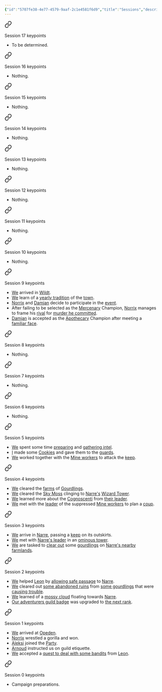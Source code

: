 ```yaml
---
{"id":"5707fe38-4e77-4579-9aaf-2c1e4581f6d9","title":"Sessions","description":"Sessions overview.","publish":true,"date_created":"Wednesday, March 20th 2024, 11:46:51 pm","date_modified":"Monday, April 15th 2024, 6:04:24 pm","cssclasses":["mado-heading"],"path":"Tabletop/Campaigns/And A Thousand Years More/Sessions/index.md","permalink":"/tabletop/campaigns/and-a-thousand-years-more/sessions/index/","PassFrontmatter":true}
---
```



<div class="dataview-embed dataview-callout-list"><span><span class="embed-splitter"><a aria-label="Open link" href="/Tabletop/Campaigns/And-A-Thousand-Years-More/Sessions/Session 017#embedmarker" class="markdown-embed-link" ><svg class="svg-icon lucide-link" stroke-linejoin="round" stroke-linecap="round" stroke-width="2" stroke="currentColor" fill="none" viewBox="0 0 24 24" height="24" width="24" xmlns="http://www.w3.org/2000/svg"><path d="M10 13a5 5 0 0 0 7.54.54l3-3a5 5 0 0 0-7.07-7.07l-1.72 1.71"></path><path d="M14 11a5 5 0 0 0-7.54-.54l-3 3a5 5 0 0 0 7.07 7.07l1.71-1.71"></path></svg></a><span alt="Session 017 > embedmarker" src="Session 017#^embedmarker" class="internal-embed markdown-embed inline-embed is-loaded"><div class="markdown-embed-title"></div><div class="markdown-preview-view markdown-rendered show-indentation-guide"><div data-callout-metadata="" data-callout-fold="" data-callout="summary" class="callout node-insert-event"><div class="callout-title"><div class="callout-icon"><svg width="16" height="16"></svg></div><div class="callout-title-inner">Session 17 keypoints</div></div><div class="callout-content">
<ul>
<li>To be determined.</li>
</ul>
</div></div></div></span></span><span class="embed-splitter"><a aria-label="Open link" href="/Tabletop/Campaigns/And-A-Thousand-Years-More/Sessions/Session 016#embedmarker" class="markdown-embed-link" ><svg class="svg-icon lucide-link" stroke-linejoin="round" stroke-linecap="round" stroke-width="2" stroke="currentColor" fill="none" viewBox="0 0 24 24" height="24" width="24" xmlns="http://www.w3.org/2000/svg"><path d="M10 13a5 5 0 0 0 7.54.54l3-3a5 5 0 0 0-7.07-7.07l-1.72 1.71"></path><path d="M14 11a5 5 0 0 0-7.54-.54l-3 3a5 5 0 0 0 7.07 7.07l1.71-1.71"></path></svg></a><span alt="Session 016 > embedmarker" src="Session 016#^embedmarker" class="internal-embed markdown-embed inline-embed is-loaded"><div class="markdown-embed-title"></div><div class="markdown-preview-view markdown-rendered show-indentation-guide"><div data-callout-metadata="" data-callout-fold="" data-callout="summary" class="callout node-insert-event"><div class="callout-title"><div class="callout-icon"><svg width="16" height="16"></svg></div><div class="callout-title-inner">Session 16 keypoints</div></div><div class="callout-content">
<ul>
<li>Nothing.</li>
</ul>
</div></div></div></span></span><span class="embed-splitter"><a aria-label="Open link" href="/Tabletop/Campaigns/And-A-Thousand-Years-More/Sessions/Session 015#embedmarker" class="markdown-embed-link" ><svg class="svg-icon lucide-link" stroke-linejoin="round" stroke-linecap="round" stroke-width="2" stroke="currentColor" fill="none" viewBox="0 0 24 24" height="24" width="24" xmlns="http://www.w3.org/2000/svg"><path d="M10 13a5 5 0 0 0 7.54.54l3-3a5 5 0 0 0-7.07-7.07l-1.72 1.71"></path><path d="M14 11a5 5 0 0 0-7.54-.54l-3 3a5 5 0 0 0 7.07 7.07l1.71-1.71"></path></svg></a><span alt="Session 015 > embedmarker" src="Session 015#^embedmarker" class="internal-embed markdown-embed inline-embed is-loaded"><div class="markdown-embed-title"></div><div class="markdown-preview-view markdown-rendered show-indentation-guide"><div data-callout-metadata="" data-callout-fold="" data-callout="summary" class="callout node-insert-event"><div class="callout-title"><div class="callout-icon"><svg width="16" height="16"></svg></div><div class="callout-title-inner">Session 15 keypoints</div></div><div class="callout-content">
<ul>
<li>Nothing.</li>
</ul>
</div></div></div></span></span><span class="embed-splitter"><a aria-label="Open link" href="/Tabletop/Campaigns/And-A-Thousand-Years-More/Sessions/Session 014#embedmarker" class="markdown-embed-link" ><svg class="svg-icon lucide-link" stroke-linejoin="round" stroke-linecap="round" stroke-width="2" stroke="currentColor" fill="none" viewBox="0 0 24 24" height="24" width="24" xmlns="http://www.w3.org/2000/svg"><path d="M10 13a5 5 0 0 0 7.54.54l3-3a5 5 0 0 0-7.07-7.07l-1.72 1.71"></path><path d="M14 11a5 5 0 0 0-7.54-.54l-3 3a5 5 0 0 0 7.07 7.07l1.71-1.71"></path></svg></a><span alt="Session 014 > embedmarker" src="Session 014#^embedmarker" class="internal-embed markdown-embed inline-embed is-loaded"><div class="markdown-embed-title"></div><div class="markdown-preview-view markdown-rendered show-indentation-guide"><div data-callout-metadata="" data-callout-fold="" data-callout="summary" class="callout node-insert-event"><div class="callout-title"><div class="callout-icon"><svg width="16" height="16"></svg></div><div class="callout-title-inner">Session 14 keypoints</div></div><div class="callout-content">
<ul>
<li>Nothing.</li>
</ul>
</div></div></div></span></span><span class="embed-splitter"><a aria-label="Open link" href="/Tabletop/Campaigns/And-A-Thousand-Years-More/Sessions/Session 013#embedmarker" class="markdown-embed-link" ><svg class="svg-icon lucide-link" stroke-linejoin="round" stroke-linecap="round" stroke-width="2" stroke="currentColor" fill="none" viewBox="0 0 24 24" height="24" width="24" xmlns="http://www.w3.org/2000/svg"><path d="M10 13a5 5 0 0 0 7.54.54l3-3a5 5 0 0 0-7.07-7.07l-1.72 1.71"></path><path d="M14 11a5 5 0 0 0-7.54-.54l-3 3a5 5 0 0 0 7.07 7.07l1.71-1.71"></path></svg></a><span alt="Session 013 > embedmarker" src="Session 013#^embedmarker" class="internal-embed markdown-embed inline-embed is-loaded"><div class="markdown-embed-title"></div><div class="markdown-preview-view markdown-rendered show-indentation-guide"><div data-callout-metadata="" data-callout-fold="" data-callout="summary" class="callout node-insert-event"><div class="callout-title"><div class="callout-icon"><svg width="16" height="16"></svg></div><div class="callout-title-inner">Session 13 keypoints</div></div><div class="callout-content">
<ul>
<li>Nothing.</li>
</ul>
</div></div></div></span></span><span class="embed-splitter"><a aria-label="Open link" href="/Tabletop/Campaigns/And-A-Thousand-Years-More/Sessions/Session 012#embedmarker" class="markdown-embed-link" ><svg class="svg-icon lucide-link" stroke-linejoin="round" stroke-linecap="round" stroke-width="2" stroke="currentColor" fill="none" viewBox="0 0 24 24" height="24" width="24" xmlns="http://www.w3.org/2000/svg"><path d="M10 13a5 5 0 0 0 7.54.54l3-3a5 5 0 0 0-7.07-7.07l-1.72 1.71"></path><path d="M14 11a5 5 0 0 0-7.54-.54l-3 3a5 5 0 0 0 7.07 7.07l1.71-1.71"></path></svg></a><span alt="Session 012 > embedmarker" src="Session 012#^embedmarker" class="internal-embed markdown-embed inline-embed is-loaded"><div class="markdown-embed-title"></div><div class="markdown-preview-view markdown-rendered show-indentation-guide"><div data-callout-metadata="" data-callout-fold="" data-callout="summary" class="callout node-insert-event"><div class="callout-title"><div class="callout-icon"><svg width="16" height="16"></svg></div><div class="callout-title-inner">Session 12 keypoints</div></div><div class="callout-content">
<ul>
<li>Nothing.</li>
</ul>
</div></div></div></span></span><span class="embed-splitter"><a aria-label="Open link" href="/Tabletop/Campaigns/And-A-Thousand-Years-More/Sessions/Session 011#embedmarker" class="markdown-embed-link" ><svg class="svg-icon lucide-link" stroke-linejoin="round" stroke-linecap="round" stroke-width="2" stroke="currentColor" fill="none" viewBox="0 0 24 24" height="24" width="24" xmlns="http://www.w3.org/2000/svg"><path d="M10 13a5 5 0 0 0 7.54.54l3-3a5 5 0 0 0-7.07-7.07l-1.72 1.71"></path><path d="M14 11a5 5 0 0 0-7.54-.54l-3 3a5 5 0 0 0 7.07 7.07l1.71-1.71"></path></svg></a><span alt="Session 011 > embedmarker" src="Session 011#^embedmarker" class="internal-embed markdown-embed inline-embed is-loaded"><div class="markdown-embed-title"></div><div class="markdown-preview-view markdown-rendered show-indentation-guide"><div data-callout-metadata="" data-callout-fold="" data-callout="summary" class="callout node-insert-event"><div class="callout-title"><div class="callout-icon"><svg width="16" height="16"></svg></div><div class="callout-title-inner">Session 11 keypoints</div></div><div class="callout-content">
<ul>
<li>Nothing.</li>
</ul>
</div></div></div></span></span><span class="embed-splitter"><a aria-label="Open link" href="/Tabletop/Campaigns/And-A-Thousand-Years-More/Sessions/Session 010#embedmarker" class="markdown-embed-link" ><svg class="svg-icon lucide-link" stroke-linejoin="round" stroke-linecap="round" stroke-width="2" stroke="currentColor" fill="none" viewBox="0 0 24 24" height="24" width="24" xmlns="http://www.w3.org/2000/svg"><path d="M10 13a5 5 0 0 0 7.54.54l3-3a5 5 0 0 0-7.07-7.07l-1.72 1.71"></path><path d="M14 11a5 5 0 0 0-7.54-.54l-3 3a5 5 0 0 0 7.07 7.07l1.71-1.71"></path></svg></a><span alt="Session 010 > embedmarker" src="Session 010#^embedmarker" class="internal-embed markdown-embed inline-embed is-loaded"><div class="markdown-embed-title"></div><div class="markdown-preview-view markdown-rendered show-indentation-guide"><div data-callout-metadata="" data-callout-fold="" data-callout="summary" class="callout node-insert-event"><div class="callout-title"><div class="callout-icon"><svg width="16" height="16"></svg></div><div class="callout-title-inner">Session 10 keypoints</div></div><div class="callout-content">
<ul>
<li>Nothing.</li>
</ul>
</div></div></div></span></span><span class="embed-splitter"><a aria-label="Open link" href="/Tabletop/Campaigns/And-A-Thousand-Years-More/Sessions/Session 009#embedmarker" class="markdown-embed-link" ><svg class="svg-icon lucide-link" stroke-linejoin="round" stroke-linecap="round" stroke-width="2" stroke="currentColor" fill="none" viewBox="0 0 24 24" height="24" width="24" xmlns="http://www.w3.org/2000/svg"><path d="M10 13a5 5 0 0 0 7.54.54l3-3a5 5 0 0 0-7.07-7.07l-1.72 1.71"></path><path d="M14 11a5 5 0 0 0-7.54-.54l-3 3a5 5 0 0 0 7.07 7.07l1.71-1.71"></path></svg></a><span alt="Session 009 > embedmarker" src="Session 009#^embedmarker" class="internal-embed markdown-embed inline-embed is-loaded"><div class="markdown-embed-title"></div><div class="markdown-preview-view markdown-rendered show-indentation-guide"><div data-callout-metadata="" data-callout-fold="" data-callout="summary" class="callout node-insert-event"><div class="callout-title"><div class="callout-icon"><svg width="16" height="16"></svg></div><div class="callout-title-inner">Session 9 keypoints</div></div><div class="callout-content">
<ul>
<li><a data-tooltip-position="top" aria-label="Tabletop/Campaigns/And A Thousand Years More/Faction/Misc/Party" data-href="Tabletop/Campaigns/And A Thousand Years More/Faction/Misc/Party" href="Tabletop/Campaigns/And A Thousand Years More/Faction/Misc/Party" class="internal-link" >We</a> arrived in <a data-tooltip-position="top" aria-label="Tabletop/Campaigns/And A Thousand Years More/Location/Towns and Cities/Wildt" data-href="Tabletop/Campaigns/And A Thousand Years More/Location/Towns and Cities/Wildt" href="Tabletop/Campaigns/And A Thousand Years More/Location/Towns and Cities/Wildt" class="internal-link" >Wildt</a>.</li>
<li><a data-tooltip-position="top" aria-label="Tabletop/Campaigns/And A Thousand Years More/Faction/Misc/Party" data-href="Tabletop/Campaigns/And A Thousand Years More/Faction/Misc/Party" href="Tabletop/Campaigns/And A Thousand Years More/Faction/Misc/Party" class="internal-link" >We</a> learn of a <a data-tooltip-position="top" aria-label="Tabletop/Campaigns/And A Thousand Years More/Location/Towns and Cities/Wildt/Wildt's Fair" data-href="Tabletop/Campaigns/And A Thousand Years More/Location/Towns and Cities/Wildt/Wildt's Fair" href="Tabletop/Campaigns/And A Thousand Years More/Location/Towns and Cities/Wildt/Wildt's Fair" class="internal-link" >yearly tradition</a> of the <a data-tooltip-position="top" aria-label="Tabletop/Campaigns/And A Thousand Years More/Location/Towns and Cities/Wildt" data-href="Tabletop/Campaigns/And A Thousand Years More/Location/Towns and Cities/Wildt" href="Tabletop/Campaigns/And A Thousand Years More/Location/Towns and Cities/Wildt" class="internal-link" >town</a>.</li>
<li><a data-tooltip-position="top" aria-label="Tabletop/Campaigns/And A Thousand Years More/Characters/Party/Norrix" data-href="Tabletop/Campaigns/And A Thousand Years More/Characters/Party/Norrix" href="Tabletop/Campaigns/And A Thousand Years More/Characters/Party/Norrix" class="internal-link" >Norrix</a> and <a data-tooltip-position="top" aria-label="Tabletop/Campaigns/And A Thousand Years More/Characters/Party/Damjan" data-href="Tabletop/Campaigns/And A Thousand Years More/Characters/Party/Damjan" href="Tabletop/Campaigns/And A Thousand Years More/Characters/Party/Damjan" class="internal-link" >Damjan</a> decide to participate in the <a data-tooltip-position="top" aria-label="Tabletop/Campaigns/And A Thousand Years More/Location/Towns and Cities/Wildt/Wildt's Fair" data-href="Tabletop/Campaigns/And A Thousand Years More/Location/Towns and Cities/Wildt/Wildt's Fair" href="Tabletop/Campaigns/And A Thousand Years More/Location/Towns and Cities/Wildt/Wildt's Fair" class="internal-link" >event</a>.</li>
<li>After failing to be selected as the <a data-tooltip-position="top" aria-label="Tabletop/Campaigns/And A Thousand Years More/Faction/Wildt/Wildt Mercenary Guild" data-href="Tabletop/Campaigns/And A Thousand Years More/Faction/Wildt/Wildt Mercenary Guild" href="Tabletop/Campaigns/And A Thousand Years More/Faction/Wildt/Wildt Mercenary Guild" class="internal-link" >Mercenary</a> Champion, <a data-tooltip-position="top" aria-label="Tabletop/Campaigns/And A Thousand Years More/Characters/Party/Norrix" data-href="Tabletop/Campaigns/And A Thousand Years More/Characters/Party/Norrix" href="Tabletop/Campaigns/And A Thousand Years More/Characters/Party/Norrix" class="internal-link" >Norrix</a> manages to frame his <a data-tooltip-position="top" aria-label="Tabletop/Campaigns/And A Thousand Years More/Characters/Enemies/Anton" data-href="Tabletop/Campaigns/And A Thousand Years More/Characters/Enemies/Anton" href="Tabletop/Campaigns/And A Thousand Years More/Characters/Enemies/Anton" class="internal-link" >rival</a> for <a data-tooltip-position="top" aria-label="Tabletop/Campaigns/And A Thousand Years More/Characters/Enemies/Ulvar" data-href="Tabletop/Campaigns/And A Thousand Years More/Characters/Enemies/Ulvar" href="Tabletop/Campaigns/And A Thousand Years More/Characters/Enemies/Ulvar" class="internal-link" >murder he committed</a>.</li>
<li><a data-tooltip-position="top" aria-label="Tabletop/Campaigns/And A Thousand Years More/Characters/Party/Damjan" data-href="Tabletop/Campaigns/And A Thousand Years More/Characters/Party/Damjan" href="Tabletop/Campaigns/And A Thousand Years More/Characters/Party/Damjan" class="internal-link" >Damjan</a> is accepted as the <a data-tooltip-position="top" aria-label="Tabletop/Campaigns/And A Thousand Years More/Faction/Wildt/Wildt Apothecary Guild" data-href="Tabletop/Campaigns/And A Thousand Years More/Faction/Wildt/Wildt Apothecary Guild" href="Tabletop/Campaigns/And A Thousand Years More/Faction/Wildt/Wildt Apothecary Guild" class="internal-link" >Apothecary</a> Champion after meeting a <a data-tooltip-position="top" aria-label="Tabletop/Campaigns/And A Thousand Years More/Characters/Neutral/Sir Andre" data-href="Tabletop/Campaigns/And A Thousand Years More/Characters/Neutral/Sir Andre" href="Tabletop/Campaigns/And A Thousand Years More/Characters/Neutral/Sir Andre" class="internal-link" >familiar face</a>.</li>
</ul>
</div></div></div></span></span><span class="embed-splitter"><a aria-label="Open link" href="/Tabletop/Campaigns/And-A-Thousand-Years-More/Sessions/Session 008#embedmarker" class="markdown-embed-link" ><svg class="svg-icon lucide-link" stroke-linejoin="round" stroke-linecap="round" stroke-width="2" stroke="currentColor" fill="none" viewBox="0 0 24 24" height="24" width="24" xmlns="http://www.w3.org/2000/svg"><path d="M10 13a5 5 0 0 0 7.54.54l3-3a5 5 0 0 0-7.07-7.07l-1.72 1.71"></path><path d="M14 11a5 5 0 0 0-7.54-.54l-3 3a5 5 0 0 0 7.07 7.07l1.71-1.71"></path></svg></a><span alt="Session 008 > embedmarker" src="Session 008#^embedmarker" class="internal-embed markdown-embed inline-embed is-loaded"><div class="markdown-embed-title"></div><div class="markdown-preview-view markdown-rendered show-indentation-guide"><div data-callout-metadata="" data-callout-fold="" data-callout="summary" class="callout node-insert-event"><div class="callout-title"><div class="callout-icon"><svg width="16" height="16"></svg></div><div class="callout-title-inner">Session 8 keypoints</div></div><div class="callout-content">
<ul>
<li>Nothing.</li>
</ul>
</div></div></div></span></span><span class="embed-splitter"><a aria-label="Open link" href="/Tabletop/Campaigns/And-A-Thousand-Years-More/Sessions/Session 007#embedmarker" class="markdown-embed-link" ><svg class="svg-icon lucide-link" stroke-linejoin="round" stroke-linecap="round" stroke-width="2" stroke="currentColor" fill="none" viewBox="0 0 24 24" height="24" width="24" xmlns="http://www.w3.org/2000/svg"><path d="M10 13a5 5 0 0 0 7.54.54l3-3a5 5 0 0 0-7.07-7.07l-1.72 1.71"></path><path d="M14 11a5 5 0 0 0-7.54-.54l-3 3a5 5 0 0 0 7.07 7.07l1.71-1.71"></path></svg></a><span alt="Session 007 > embedmarker" src="Session 007#^embedmarker" class="internal-embed markdown-embed inline-embed is-loaded"><div class="markdown-embed-title"></div><div class="markdown-preview-view markdown-rendered show-indentation-guide"><div data-callout-metadata="" data-callout-fold="" data-callout="summary" class="callout node-insert-event"><div class="callout-title"><div class="callout-icon"><svg width="16" height="16"></svg></div><div class="callout-title-inner">Session 7 keypoints</div></div><div class="callout-content">
<ul>
<li>Nothing.</li>
</ul>
</div></div></div></span></span><span class="embed-splitter"><a aria-label="Open link" href="/Tabletop/Campaigns/And-A-Thousand-Years-More/Sessions/Session 006#embedmarker" class="markdown-embed-link" ><svg class="svg-icon lucide-link" stroke-linejoin="round" stroke-linecap="round" stroke-width="2" stroke="currentColor" fill="none" viewBox="0 0 24 24" height="24" width="24" xmlns="http://www.w3.org/2000/svg"><path d="M10 13a5 5 0 0 0 7.54.54l3-3a5 5 0 0 0-7.07-7.07l-1.72 1.71"></path><path d="M14 11a5 5 0 0 0-7.54-.54l-3 3a5 5 0 0 0 7.07 7.07l1.71-1.71"></path></svg></a><span alt="Session 006 > embedmarker" src="Session 006#^embedmarker" class="internal-embed markdown-embed inline-embed is-loaded"><div class="markdown-embed-title"></div><div class="markdown-preview-view markdown-rendered show-indentation-guide"><div data-callout-metadata="" data-callout-fold="" data-callout="summary" class="callout node-insert-event"><div class="callout-title"><div class="callout-icon"><svg width="16" height="16"></svg></div><div class="callout-title-inner">Session 6 keypoints</div></div><div class="callout-content">
<ul>
<li>Nothing.</li>
</ul>
</div></div></div></span></span><span class="embed-splitter"><a aria-label="Open link" href="/Tabletop/Campaigns/And-A-Thousand-Years-More/Sessions/Session 005#embedmarker" class="markdown-embed-link" ><svg class="svg-icon lucide-link" stroke-linejoin="round" stroke-linecap="round" stroke-width="2" stroke="currentColor" fill="none" viewBox="0 0 24 24" height="24" width="24" xmlns="http://www.w3.org/2000/svg"><path d="M10 13a5 5 0 0 0 7.54.54l3-3a5 5 0 0 0-7.07-7.07l-1.72 1.71"></path><path d="M14 11a5 5 0 0 0-7.54-.54l-3 3a5 5 0 0 0 7.07 7.07l1.71-1.71"></path></svg></a><span alt="Session 005 > embedmarker" src="Session 005#^embedmarker" class="internal-embed markdown-embed inline-embed is-loaded"><div class="markdown-embed-title"></div><div class="markdown-preview-view markdown-rendered show-indentation-guide"><div data-callout-metadata="" data-callout-fold="" data-callout="summary" class="callout node-insert-event"><div class="callout-title"><div class="callout-icon"><svg width="16" height="16"></svg></div><div class="callout-title-inner">Session 5 keypoints</div></div><div class="callout-content">
<ul>
<li><a data-tooltip-position="top" aria-label="Tabletop/Campaigns/And A Thousand Years More/Faction/Misc/Party" data-href="Tabletop/Campaigns/And A Thousand Years More/Faction/Misc/Party" href="Tabletop/Campaigns/And A Thousand Years More/Faction/Misc/Party" class="internal-link" >We</a> spent some time <a data-tooltip-position="top" aria-label="Tabletop/Campaigns/And A Thousand Years More/Quests/Completed/Free Narre" data-href="Tabletop/Campaigns/And A Thousand Years More/Quests/Completed/Free Narre" href="Tabletop/Campaigns/And A Thousand Years More/Quests/Completed/Free Narre" class="internal-link" >preparing</a> and <a data-tooltip-position="top" aria-label="Tabletop/Campaigns/And A Thousand Years More/Location/Towns and Cities/Narre/Narre's Keep" data-href="Tabletop/Campaigns/And A Thousand Years More/Location/Towns and Cities/Narre/Narre's Keep" href="Tabletop/Campaigns/And A Thousand Years More/Location/Towns and Cities/Narre/Narre's Keep" class="internal-link" >gathering intel</a>.</li>
<li><a data-tooltip-position="top" aria-label="Tabletop/Campaigns/And A Thousand Years More/Characters/Party/Lux" data-href="Tabletop/Campaigns/And A Thousand Years More/Characters/Party/Lux" href="Tabletop/Campaigns/And A Thousand Years More/Characters/Party/Lux" class="internal-link" >I</a> made some <a data-tooltip-position="top" aria-label="Tabletop/Campaigns/And A Thousand Years More/Inventory/Consumable/Grandma's Cookies" data-href="Tabletop/Campaigns/And A Thousand Years More/Inventory/Consumable/Grandma's Cookies" href="Tabletop/Campaigns/And A Thousand Years More/Inventory/Consumable/Grandma's Cookies" class="internal-link" >Cookies</a> and gave them to the <a data-tooltip-position="top" aria-label="Tabletop/Campaigns/And A Thousand Years More/Faction/Narre/Keep Guards of Narre" data-href="Tabletop/Campaigns/And A Thousand Years More/Faction/Narre/Keep Guards of Narre" href="Tabletop/Campaigns/And A Thousand Years More/Faction/Narre/Keep Guards of Narre" class="internal-link" >guards</a>.</li>
<li><a data-tooltip-position="top" aria-label="Tabletop/Campaigns/And A Thousand Years More/Faction/Misc/Party" data-href="Tabletop/Campaigns/And A Thousand Years More/Faction/Misc/Party" href="Tabletop/Campaigns/And A Thousand Years More/Faction/Misc/Party" class="internal-link" >We</a> worked together with the <a data-tooltip-position="top" aria-label="Tabletop/Campaigns/And A Thousand Years More/Faction/Narre/Miners of Narre" data-href="Tabletop/Campaigns/And A Thousand Years More/Faction/Narre/Miners of Narre" href="Tabletop/Campaigns/And A Thousand Years More/Faction/Narre/Miners of Narre" class="internal-link" >Mine workers</a> to attack the <a data-tooltip-position="top" aria-label="Tabletop/Campaigns/And A Thousand Years More/Location/Towns and Cities/Narre/Narre's Keep" data-href="Tabletop/Campaigns/And A Thousand Years More/Location/Towns and Cities/Narre/Narre's Keep" href="Tabletop/Campaigns/And A Thousand Years More/Location/Towns and Cities/Narre/Narre's Keep" class="internal-link" >keep</a>.</li>
</ul>
</div></div></div></span></span><span class="embed-splitter"><a aria-label="Open link" href="/Tabletop/Campaigns/And-A-Thousand-Years-More/Sessions/Session 004#embedmarker" class="markdown-embed-link" ><svg class="svg-icon lucide-link" stroke-linejoin="round" stroke-linecap="round" stroke-width="2" stroke="currentColor" fill="none" viewBox="0 0 24 24" height="24" width="24" xmlns="http://www.w3.org/2000/svg"><path d="M10 13a5 5 0 0 0 7.54.54l3-3a5 5 0 0 0-7.07-7.07l-1.72 1.71"></path><path d="M14 11a5 5 0 0 0-7.54-.54l-3 3a5 5 0 0 0 7.07 7.07l1.71-1.71"></path></svg></a><span alt="Session 004 > embedmarker" src="Session 004#^embedmarker" class="internal-embed markdown-embed inline-embed is-loaded"><div class="markdown-embed-title"></div><div class="markdown-preview-view markdown-rendered show-indentation-guide"><div data-callout-metadata="" data-callout-fold="" data-callout="summary" class="callout node-insert-event"><div class="callout-title"><div class="callout-icon"><svg width="16" height="16"></svg></div><div class="callout-title-inner">Session 4 keypoints</div></div><div class="callout-content">
<ul>
<li><a data-tooltip-position="top" aria-label="Tabletop/Campaigns/And A Thousand Years More/Faction/Misc/Party" data-href="Tabletop/Campaigns/And A Thousand Years More/Faction/Misc/Party" href="Tabletop/Campaigns/And A Thousand Years More/Faction/Misc/Party" class="internal-link" >We</a> cleared the <a data-tooltip-position="top" aria-label="Tabletop/Campaigns/And A Thousand Years More/Location/Towns and Cities/Narre/Narre's Farmfields" data-href="Tabletop/Campaigns/And A Thousand Years More/Location/Towns and Cities/Narre/Narre's Farmfields" href="Tabletop/Campaigns/And A Thousand Years More/Location/Towns and Cities/Narre/Narre's Farmfields" class="internal-link" >farms</a> of <a data-tooltip-position="top" aria-label="Tabletop/Campaigns/And A Thousand Years More/Quests/Completed/Defeat the Gourdlings" data-href="Tabletop/Campaigns/And A Thousand Years More/Quests/Completed/Defeat the Gourdlings" href="Tabletop/Campaigns/And A Thousand Years More/Quests/Completed/Defeat the Gourdlings" class="internal-link" >Gourdlings</a>.</li>
<li><a data-tooltip-position="top" aria-label="Tabletop/Campaigns/And A Thousand Years More/Faction/Misc/Party" data-href="Tabletop/Campaigns/And A Thousand Years More/Faction/Misc/Party" href="Tabletop/Campaigns/And A Thousand Years More/Faction/Misc/Party" class="internal-link" >We</a> cleared the <a data-tooltip-position="top" aria-label="Tabletop/Campaigns/And A Thousand Years More/Quests/Completed/Clear the Sky Moss" data-href="Tabletop/Campaigns/And A Thousand Years More/Quests/Completed/Clear the Sky Moss" href="Tabletop/Campaigns/And A Thousand Years More/Quests/Completed/Clear the Sky Moss" class="internal-link" >Sky Moss</a> clinging to <a data-tooltip-position="top" aria-label="Tabletop/Campaigns/And A Thousand Years More/Location/Towns and Cities/Narre" data-href="Tabletop/Campaigns/And A Thousand Years More/Location/Towns and Cities/Narre" href="Tabletop/Campaigns/And A Thousand Years More/Location/Towns and Cities/Narre" class="internal-link" >Narre's</a> <a data-tooltip-position="top" aria-label="Tabletop/Campaigns/And A Thousand Years More/Location/Towns and Cities/Narre/Wizard Tower" data-href="Tabletop/Campaigns/And A Thousand Years More/Location/Towns and Cities/Narre/Wizard Tower" href="Tabletop/Campaigns/And A Thousand Years More/Location/Towns and Cities/Narre/Wizard Tower" class="internal-link" >Wizard Tower</a>.</li>
<li><a data-tooltip-position="top" aria-label="Tabletop/Campaigns/And A Thousand Years More/Faction/Misc/Party" data-href="Tabletop/Campaigns/And A Thousand Years More/Faction/Misc/Party" href="Tabletop/Campaigns/And A Thousand Years More/Faction/Misc/Party" class="internal-link" >We</a> learned more about the <a data-tooltip-position="top" aria-label="Tabletop/Campaigns/And A Thousand Years More/Faction/Narre/Mages of Narre" data-href="Tabletop/Campaigns/And A Thousand Years More/Faction/Narre/Mages of Narre" href="Tabletop/Campaigns/And A Thousand Years More/Faction/Narre/Mages of Narre" class="internal-link" >Cognoscenti</a> from <a data-tooltip-position="top" aria-label="Tabletop/Campaigns/And A Thousand Years More/Characters/Enemies/Eckart" data-href="Tabletop/Campaigns/And A Thousand Years More/Characters/Enemies/Eckart" href="Tabletop/Campaigns/And A Thousand Years More/Characters/Enemies/Eckart" class="internal-link" >their leader</a>.</li>
<li><a data-tooltip-position="top" aria-label="Tabletop/Campaigns/And A Thousand Years More/Faction/Misc/Party" data-href="Tabletop/Campaigns/And A Thousand Years More/Faction/Misc/Party" href="Tabletop/Campaigns/And A Thousand Years More/Faction/Misc/Party" class="internal-link" >We</a> met with the <a data-tooltip-position="top" aria-label="Tabletop/Campaigns/And A Thousand Years More/Characters/Allies/Imtrud" data-href="Tabletop/Campaigns/And A Thousand Years More/Characters/Allies/Imtrud" href="Tabletop/Campaigns/And A Thousand Years More/Characters/Allies/Imtrud" class="internal-link" >leader</a> of the suppressed <a data-tooltip-position="top" aria-label="Tabletop/Campaigns/And A Thousand Years More/Faction/Narre/Miners of Narre" data-href="Tabletop/Campaigns/And A Thousand Years More/Faction/Narre/Miners of Narre" href="Tabletop/Campaigns/And A Thousand Years More/Faction/Narre/Miners of Narre" class="internal-link" >Mine workers</a> to plan a <a data-tooltip-position="top" aria-label="Tabletop/Campaigns/And A Thousand Years More/Quests/Completed/Free Narre" data-href="Tabletop/Campaigns/And A Thousand Years More/Quests/Completed/Free Narre" href="Tabletop/Campaigns/And A Thousand Years More/Quests/Completed/Free Narre" class="internal-link" >coup</a>.</li>
</ul>
</div></div></div></span></span><span class="embed-splitter"><a aria-label="Open link" href="/Tabletop/Campaigns/And-A-Thousand-Years-More/Sessions/Session 003#embedmarker" class="markdown-embed-link" ><svg class="svg-icon lucide-link" stroke-linejoin="round" stroke-linecap="round" stroke-width="2" stroke="currentColor" fill="none" viewBox="0 0 24 24" height="24" width="24" xmlns="http://www.w3.org/2000/svg"><path d="M10 13a5 5 0 0 0 7.54.54l3-3a5 5 0 0 0-7.07-7.07l-1.72 1.71"></path><path d="M14 11a5 5 0 0 0-7.54-.54l-3 3a5 5 0 0 0 7.07 7.07l1.71-1.71"></path></svg></a><span alt="Session 003 > embedmarker" src="Session 003#^embedmarker" class="internal-embed markdown-embed inline-embed is-loaded"><div class="markdown-embed-title"></div><div class="markdown-preview-view markdown-rendered show-indentation-guide"><div data-callout-metadata="" data-callout-fold="" data-callout="summary" class="callout node-insert-event"><div class="callout-title"><div class="callout-icon"><svg width="16" height="16"></svg></div><div class="callout-title-inner">Session 3 keypoints</div></div><div class="callout-content">
<ul>
<li><a data-tooltip-position="top" aria-label="Tabletop/Campaigns/And A Thousand Years More/Faction/Misc/Party" data-href="Tabletop/Campaigns/And A Thousand Years More/Faction/Misc/Party" href="Tabletop/Campaigns/And A Thousand Years More/Faction/Misc/Party" class="internal-link" >We</a> arrive in <a data-tooltip-position="top" aria-label="Tabletop/Campaigns/And A Thousand Years More/Location/Towns and Cities/Narre" data-href="Tabletop/Campaigns/And A Thousand Years More/Location/Towns and Cities/Narre" href="Tabletop/Campaigns/And A Thousand Years More/Location/Towns and Cities/Narre" class="internal-link" >Narre</a>, passing a <a data-tooltip-position="top" aria-label="Tabletop/Campaigns/And A Thousand Years More/Location/Towns and Cities/Narre/Narre's Keep" data-href="Tabletop/Campaigns/And A Thousand Years More/Location/Towns and Cities/Narre/Narre's Keep" href="Tabletop/Campaigns/And A Thousand Years More/Location/Towns and Cities/Narre/Narre's Keep" class="internal-link" >keep</a> on its outskirts.</li>
<li><a data-tooltip-position="top" aria-label="Tabletop/Campaigns/And A Thousand Years More/Faction/Misc/Party" data-href="Tabletop/Campaigns/And A Thousand Years More/Faction/Misc/Party" href="Tabletop/Campaigns/And A Thousand Years More/Faction/Misc/Party" class="internal-link" >We</a> met with <a data-tooltip-position="top" aria-label="Tabletop/Campaigns/And A Thousand Years More/Characters/Enemies/Eckart" data-href="Tabletop/Campaigns/And A Thousand Years More/Characters/Enemies/Eckart" href="Tabletop/Campaigns/And A Thousand Years More/Characters/Enemies/Eckart" class="internal-link" >Narre's leader</a> in an <a data-tooltip-position="top" aria-label="Tabletop/Campaigns/And A Thousand Years More/Location/Towns and Cities/Narre/Wizard Tower" data-href="Tabletop/Campaigns/And A Thousand Years More/Location/Towns and Cities/Narre/Wizard Tower" href="Tabletop/Campaigns/And A Thousand Years More/Location/Towns and Cities/Narre/Wizard Tower" class="internal-link" >ominous tower</a>.</li>
<li><a data-tooltip-position="top" aria-label="Tabletop/Campaigns/And A Thousand Years More/Faction/Misc/Party" data-href="Tabletop/Campaigns/And A Thousand Years More/Faction/Misc/Party" href="Tabletop/Campaigns/And A Thousand Years More/Faction/Misc/Party" class="internal-link" >We</a> are tasked to <a data-tooltip-position="top" aria-label="Tabletop/Campaigns/And A Thousand Years More/Quests/Completed/Defeat the Gourdlings" data-href="Tabletop/Campaigns/And A Thousand Years More/Quests/Completed/Defeat the Gourdlings" href="Tabletop/Campaigns/And A Thousand Years More/Quests/Completed/Defeat the Gourdlings" class="internal-link" >clear out</a> some <a data-tooltip-position="top" aria-label="Tabletop/Campaigns/And A Thousand Years More/Bestiary/Plantlike/Gourdling" data-href="Tabletop/Campaigns/And A Thousand Years More/Bestiary/Plantlike/Gourdling" href="Tabletop/Campaigns/And A Thousand Years More/Bestiary/Plantlike/Gourdling" class="internal-link" >gourdlings</a> on <a data-tooltip-position="top" aria-label="Tabletop/Campaigns/And A Thousand Years More/Location/Towns and Cities/Narre/Narre's Farmfields" data-href="Tabletop/Campaigns/And A Thousand Years More/Location/Towns and Cities/Narre/Narre's Farmfields" href="Tabletop/Campaigns/And A Thousand Years More/Location/Towns and Cities/Narre/Narre's Farmfields" class="internal-link" >Narre's nearby farmlands</a>.</li>
</ul>
</div></div></div></span></span><span class="embed-splitter"><a aria-label="Open link" href="/Tabletop/Campaigns/And-A-Thousand-Years-More/Sessions/Session 002#embedmarker" class="markdown-embed-link" ><svg class="svg-icon lucide-link" stroke-linejoin="round" stroke-linecap="round" stroke-width="2" stroke="currentColor" fill="none" viewBox="0 0 24 24" height="24" width="24" xmlns="http://www.w3.org/2000/svg"><path d="M10 13a5 5 0 0 0 7.54.54l3-3a5 5 0 0 0-7.07-7.07l-1.72 1.71"></path><path d="M14 11a5 5 0 0 0-7.54-.54l-3 3a5 5 0 0 0 7.07 7.07l1.71-1.71"></path></svg></a><span alt="Session 002 > embedmarker" src="Session 002#^embedmarker" class="internal-embed markdown-embed inline-embed is-loaded"><div class="markdown-embed-title"></div><div class="markdown-preview-view markdown-rendered show-indentation-guide"><div data-callout-metadata="" data-callout-fold="" data-callout="summary" class="callout node-insert-event"><div class="callout-title"><div class="callout-icon"><svg width="16" height="16"></svg></div><div class="callout-title-inner">Session 2 keypoints</div></div><div class="callout-content">
<ul>
<li><a data-tooltip-position="top" aria-label="Tabletop/Campaigns/And A Thousand Years More/Faction/Misc/Party" data-href="Tabletop/Campaigns/And A Thousand Years More/Faction/Misc/Party" href="Tabletop/Campaigns/And A Thousand Years More/Faction/Misc/Party" class="internal-link" >We</a> helped <a data-tooltip-position="top" aria-label="Tabletop/Campaigns/And A Thousand Years More/Characters/Allies/Leon" data-href="Tabletop/Campaigns/And A Thousand Years More/Characters/Allies/Leon" href="Tabletop/Campaigns/And A Thousand Years More/Characters/Allies/Leon" class="internal-link" >Leon</a> by <a data-tooltip-position="top" aria-label="Tabletop/Campaigns/And A Thousand Years More/Quests/Completed/Defeat the Bandits" data-href="Tabletop/Campaigns/And A Thousand Years More/Quests/Completed/Defeat the Bandits" href="Tabletop/Campaigns/And A Thousand Years More/Quests/Completed/Defeat the Bandits" class="internal-link" >allowing safe passage</a> to <a data-tooltip-position="top" aria-label="Tabletop/Campaigns/And A Thousand Years More/Location/Towns and Cities/Narre" data-href="Tabletop/Campaigns/And A Thousand Years More/Location/Towns and Cities/Narre" href="Tabletop/Campaigns/And A Thousand Years More/Location/Towns and Cities/Narre" class="internal-link" >Narre</a>.</li>
<li><a data-tooltip-position="top" aria-label="Tabletop/Campaigns/And A Thousand Years More/Faction/Misc/Party" data-href="Tabletop/Campaigns/And A Thousand Years More/Faction/Misc/Party" href="Tabletop/Campaigns/And A Thousand Years More/Faction/Misc/Party" class="internal-link" >We</a> cleared out <a data-tooltip-position="top" aria-label="Tabletop/Campaigns/And A Thousand Years More/Location/Towns and Cities/Opeden/Town Ruins" data-href="Tabletop/Campaigns/And A Thousand Years More/Location/Towns and Cities/Opeden/Town Ruins" href="Tabletop/Campaigns/And A Thousand Years More/Location/Towns and Cities/Opeden/Town Ruins" class="internal-link" >some abandoned ruins</a> from <a data-tooltip-position="top" aria-label="Tabletop/Campaigns/And A Thousand Years More/Bestiary/Plantlike/Gourdling" data-href="Tabletop/Campaigns/And A Thousand Years More/Bestiary/Plantlike/Gourdling" href="Tabletop/Campaigns/And A Thousand Years More/Bestiary/Plantlike/Gourdling" class="internal-link" >some gourdlings</a> that were <a data-tooltip-position="top" aria-label="Tabletop/Campaigns/And A Thousand Years More/Quests/Completed/Defeat the Gourdlings" data-href="Tabletop/Campaigns/And A Thousand Years More/Quests/Completed/Defeat the Gourdlings" href="Tabletop/Campaigns/And A Thousand Years More/Quests/Completed/Defeat the Gourdlings" class="internal-link" >causing trouble</a>.</li>
<li><a data-tooltip-position="top" aria-label="Tabletop/Campaigns/And A Thousand Years More/Faction/Misc/Party" data-href="Tabletop/Campaigns/And A Thousand Years More/Faction/Misc/Party" href="Tabletop/Campaigns/And A Thousand Years More/Faction/Misc/Party" class="internal-link" >We</a> learned of a <a data-tooltip-position="top" aria-label="Tabletop/Campaigns/And A Thousand Years More/Quests/Completed/Clear the Sky Moss" data-href="Tabletop/Campaigns/And A Thousand Years More/Quests/Completed/Clear the Sky Moss" href="Tabletop/Campaigns/And A Thousand Years More/Quests/Completed/Clear the Sky Moss" class="internal-link" >mossy cloud</a> floating towards <a data-tooltip-position="top" aria-label="Tabletop/Campaigns/And A Thousand Years More/Location/Towns and Cities/Narre" data-href="Tabletop/Campaigns/And A Thousand Years More/Location/Towns and Cities/Narre" href="Tabletop/Campaigns/And A Thousand Years More/Location/Towns and Cities/Narre" class="internal-link" >Narre</a>.</li>
<li><a data-tooltip-position="top" aria-label="Tabletop/Campaigns/And A Thousand Years More/Inventory/Misc/Green Level Guild Badge" data-href="Tabletop/Campaigns/And A Thousand Years More/Inventory/Misc/Green Level Guild Badge" href="Tabletop/Campaigns/And A Thousand Years More/Inventory/Misc/Green Level Guild Badge" class="internal-link" >Our adventurers guild badge</a> was upgraded to <a data-tooltip-position="top" aria-label="Tabletop/Campaigns/And A Thousand Years More/Inventory/Misc/Red Level Guild Badge" data-href="Tabletop/Campaigns/And A Thousand Years More/Inventory/Misc/Red Level Guild Badge" href="Tabletop/Campaigns/And A Thousand Years More/Inventory/Misc/Red Level Guild Badge" class="internal-link" >the next rank</a>.</li>
</ul>
</div></div></div></span></span><span class="embed-splitter"><a aria-label="Open link" href="/Tabletop/Campaigns/And-A-Thousand-Years-More/Sessions/Session 001#embedmarker" class="markdown-embed-link" ><svg class="svg-icon lucide-link" stroke-linejoin="round" stroke-linecap="round" stroke-width="2" stroke="currentColor" fill="none" viewBox="0 0 24 24" height="24" width="24" xmlns="http://www.w3.org/2000/svg"><path d="M10 13a5 5 0 0 0 7.54.54l3-3a5 5 0 0 0-7.07-7.07l-1.72 1.71"></path><path d="M14 11a5 5 0 0 0-7.54-.54l-3 3a5 5 0 0 0 7.07 7.07l1.71-1.71"></path></svg></a><span alt="Session 001 > embedmarker" src="Session 001#^embedmarker" class="internal-embed markdown-embed inline-embed is-loaded"><div class="markdown-embed-title"></div><div class="markdown-preview-view markdown-rendered show-indentation-guide"><div data-callout-metadata="" data-callout-fold="" data-callout="summary" class="callout node-insert-event"><div class="callout-title"><div class="callout-icon"><svg width="16" height="16"></svg></div><div class="callout-title-inner">Session 1 keypoints</div></div><div class="callout-content">
<ul>
<li><a data-tooltip-position="top" aria-label="Tabletop/Campaigns/And A Thousand Years More/Faction/Misc/Party" data-href="Tabletop/Campaigns/And A Thousand Years More/Faction/Misc/Party" href="Tabletop/Campaigns/And A Thousand Years More/Faction/Misc/Party" class="internal-link" >We</a> arrived at <a data-tooltip-position="top" aria-label="Tabletop/Campaigns/And A Thousand Years More/Location/Towns and Cities/Opeden" data-href="Tabletop/Campaigns/And A Thousand Years More/Location/Towns and Cities/Opeden" href="Tabletop/Campaigns/And A Thousand Years More/Location/Towns and Cities/Opeden" class="internal-link" >Opeden</a>.</li>
<li><a data-tooltip-position="top" aria-label="Tabletop/Campaigns/And A Thousand Years More/Characters/Party/Norrix" data-href="Tabletop/Campaigns/And A Thousand Years More/Characters/Party/Norrix" href="Tabletop/Campaigns/And A Thousand Years More/Characters/Party/Norrix" class="internal-link" >Norrix</a> wrestled a gorilla and won.</li>
<li><a data-tooltip-position="top" aria-label="Tabletop/Campaigns/And A Thousand Years More/Characters/Allies/Aleksi" data-href="Tabletop/Campaigns/And A Thousand Years More/Characters/Allies/Aleksi" href="Tabletop/Campaigns/And A Thousand Years More/Characters/Allies/Aleksi" class="internal-link" >Aleksi</a> joined the <a data-tooltip-position="top" aria-label="Tabletop/Campaigns/And A Thousand Years More/Faction/Misc/Party" data-href="Tabletop/Campaigns/And A Thousand Years More/Faction/Misc/Party" href="Tabletop/Campaigns/And A Thousand Years More/Faction/Misc/Party" class="internal-link" >Party</a>.</li>
<li><a data-tooltip-position="top" aria-label="Tabletop/Campaigns/And A Thousand Years More/Characters/Allies/Arnoud" data-href="Tabletop/Campaigns/And A Thousand Years More/Characters/Allies/Arnoud" href="Tabletop/Campaigns/And A Thousand Years More/Characters/Allies/Arnoud" class="internal-link" >Arnoud</a> instructed us on guild etiquette.</li>
<li><a data-tooltip-position="top" aria-label="Tabletop/Campaigns/And A Thousand Years More/Faction/Misc/Party" data-href="Tabletop/Campaigns/And A Thousand Years More/Faction/Misc/Party" href="Tabletop/Campaigns/And A Thousand Years More/Faction/Misc/Party" class="internal-link" >We</a> accepted a <a data-tooltip-position="top" aria-label="Tabletop/Campaigns/And A Thousand Years More/Quests/Completed/Defeat the Bandits" data-href="Tabletop/Campaigns/And A Thousand Years More/Quests/Completed/Defeat the Bandits" href="Tabletop/Campaigns/And A Thousand Years More/Quests/Completed/Defeat the Bandits" class="internal-link" >quest to deal with some bandits</a> from <a data-tooltip-position="top" aria-label="Tabletop/Campaigns/And A Thousand Years More/Characters/Allies/Leon" data-href="Tabletop/Campaigns/And A Thousand Years More/Characters/Allies/Leon" href="Tabletop/Campaigns/And A Thousand Years More/Characters/Allies/Leon" class="internal-link" >Leon</a>.</li>
</ul>
</div></div></div></span></span><span class="embed-splitter"><a aria-label="Open link" href="/Tabletop/Campaigns/And-A-Thousand-Years-More/Sessions/Session 000#embedmarker" class="markdown-embed-link" ><svg class="svg-icon lucide-link" stroke-linejoin="round" stroke-linecap="round" stroke-width="2" stroke="currentColor" fill="none" viewBox="0 0 24 24" height="24" width="24" xmlns="http://www.w3.org/2000/svg"><path d="M10 13a5 5 0 0 0 7.54.54l3-3a5 5 0 0 0-7.07-7.07l-1.72 1.71"></path><path d="M14 11a5 5 0 0 0-7.54-.54l-3 3a5 5 0 0 0 7.07 7.07l1.71-1.71"></path></svg></a><span alt="Session 000 > embedmarker" src="Session 000#^embedmarker" class="internal-embed markdown-embed inline-embed is-loaded"><div class="markdown-embed-title"></div><div class="markdown-preview-view markdown-rendered show-indentation-guide"><div data-callout-metadata="" data-callout-fold="" data-callout="summary" class="callout node-insert-event"><div class="callout-title"><div class="callout-icon"><svg width="16" height="16"></svg></div><div class="callout-title-inner">Session 0 keypoints</div></div><div class="callout-content">
<ul>
<li>Campaign preparations.</li>
</ul>
</div></div></div></span></span></span></div>
